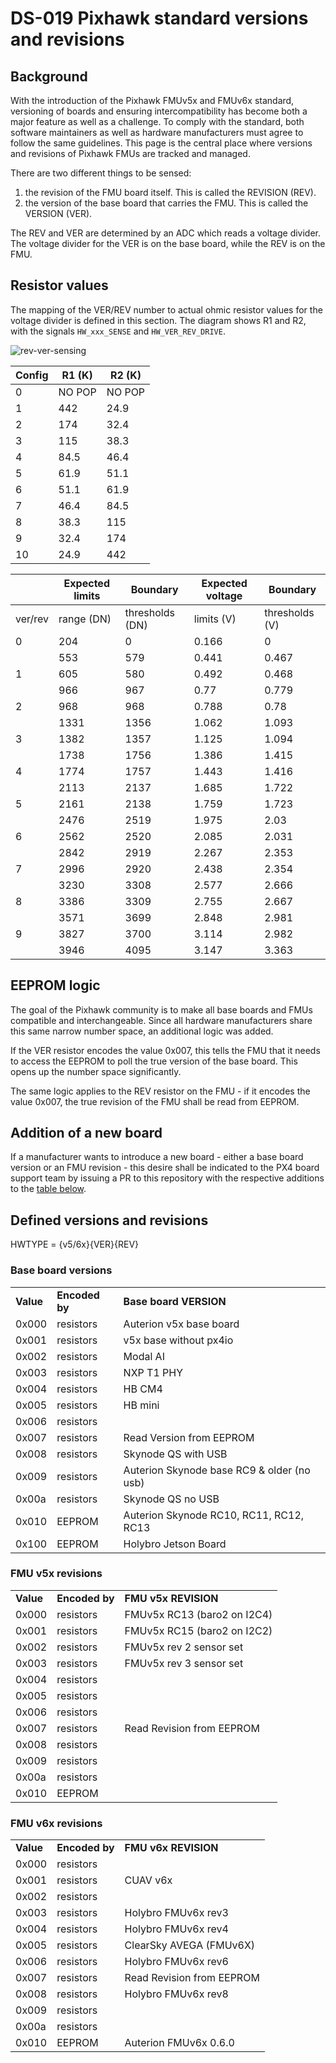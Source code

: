 # DS-019 Pixhawk standard versions and revisions
## Background
With the introduction of the Pixhawk FMUv5x and FMUv6x standard, versioning of boards and ensuring intercompatibility has become both a major feature as well as a challenge. To comply with the standard, both software maintainers as well as hardware manufacturers must agree to follow the same guidelines. This page is the central place where versions and revisions of Pixhawk FMUs are tracked and managed.

There are two different things to be sensed:

1.  the revision of the FMU board itself. This is called the REVISION (REV).
2.  the version of the base board that carries the FMU. This is called the VERSION (VER).
    

The REV and VER are determined by an ADC which reads a voltage divider. The voltage divider for the VER is on the base board, while the REV is on the FMU.

## Resistor values
The mapping of the VER/REV number to actual ohmic resistor values for the voltage divider is defined in this section. The diagram shows R1 and R2, with the signals `HW_xxx_SENSE` and `HW_VER_REV_DRIVE`.

![rev-ver-sensing](resource/rev-ver-sensing.png)

Config | R1 (K) | R2 (K)
-- | -- | --
0 | NO POP | NO POP
1 | 442 | 24.9
2 | 174 | 32.4
3 | 115 | 38.3
4 | 84.5 | 46.4
5 | 61.9 | 51.1
6 | 51.1 | 61.9
7 | 46.4 | 84.5
8 | 38.3 | 115
9 | 32.4 | 174
10 | 24.9 | 442

  | Expected limits | Boundary | Expected voltage | Boundary
-- | -- | -- | -- | --
ver/rev | range (DN) | thresholds (DN) | limits (V) | thresholds (V)
0 | 204 | 0 | 0.166 | 0
  | 553 | 579 | 0.441 | 0.467
1 | 605 | 580 | 0.492 | 0.468
  | 966 | 967 | 0.77 | 0.779
2 | 968 | 968 | 0.788 | 0.78
  | 1331 | 1356 | 1.062 | 1.093
3 | 1382 | 1357 | 1.125 | 1.094
  | 1738 | 1756 | 1.386 | 1.415
4 | 1774 | 1757 | 1.443 | 1.416
  | 2113 | 2137 | 1.685 | 1.722
5 | 2161 | 2138 | 1.759 | 1.723
  | 2476 | 2519 | 1.975 | 2.03
6 | 2562 | 2520 | 2.085 | 2.031
  | 2842 | 2919 | 2.267 | 2.353
7 | 2996 | 2920 | 2.438 | 2.354
  | 3230 | 3308 | 2.577 | 2.666
8 | 3386 | 3309 | 2.755 | 2.667
  | 3571 | 3699 | 2.848 | 2.981
9 | 3827 | 3700 | 3.114 | 2.982
  | 3946 | 4095 | 3.147 | 3.363

## EEPROM logic
The goal of the Pixhawk community is to make all base boards and FMUs compatible and interchangeable. Since all hardware manufacturers share this same narrow number space, an additional logic was added.

If the VER resistor encodes the value 0x007, this tells the FMU that it needs to access the EEPROM to poll the true version of the base board. This opens up the number space significantly.

The same logic applies to the REV resistor on the FMU - if it encodes the value 0x007, the true revision of the FMU shall be read from EEPROM.

## Addition of a new board
If a manufacturer wants to introduce a new board - either a base board version or an FMU revision - this desire shall be indicated to the PX4 board support team by issuing a PR to this repository with the respective additions to the [table below](#defined-versions-and-revisions).

## Defined versions and revisions

HWTYPE = {v5/6x}{VER}{REV}  

### Base board versions

|     |     |     |
| --- | --- | --- |
| **Value** | **Encoded by** | **Base board VERSION** |
| 0x000 | resistors | Auterion v5x base board |
| 0x001 | resistors | v5x base without px4io |
| 0x002 | resistors | Modal AI |
| 0x003 | resistors | NXP T1 PHY |
| 0x004 | resistors | HB CM4 |
| 0x005 | resistors | HB mini |
| 0x006 | resistors |     |
| 0x007 | resistors | Read Version from EEPROM |
| 0x008 | resistors | Skynode QS with USB |
| 0x009 | resistors | Auterion Skynode base RC9 & older (no usb) |
| 0x00a | resistors | Skynode QS no USB |
| 0x010 | EEPROM | Auterion Skynode RC10, RC11, RC12, RC13 |
| 0x100 | EEPROM | Holybro Jetson Board |

### FMU v5x revisions

|     |     |     |
| --- | --- | --- |
| **Value** | **Encoded by** | **FMU v5x REVISION** |
| 0x000 | resistors | FMUv5x RC13 (baro2 on I2C4) |
| 0x001 | resistors | FMUv5x RC15 (baro2 on I2C2) |
| 0x002 | resistors | FMUv5x rev 2 sensor set |
| 0x003 | resistors | FMUv5x rev 3 sensor set |
| 0x004 | resistors |     |
| 0x005 | resistors |     |
| 0x006 | resistors |     |
| 0x007 | resistors | Read Revision from EEPROM |
| 0x008 | resistors |     |
| 0x009 | resistors |     |
| 0x00a | resistors |     |
| 0x010 | EEPROM |     |

### FMU v6x revisions

|     |     |     |
| --- | --- | --- |
| **Value** | **Encoded by** | **FMU v6x REVISION** |
| 0x000 | resistors |     |
| 0x001 | resistors | CUAV v6x |
| 0x002 | resistors |     |
| 0x003 | resistors | Holybro FMUv6x rev3 |
| 0x004 | resistors | Holybro FMUv6x rev4 |
| 0x005 | resistors | ClearSky AVEGA (FMUv6X) |
| 0x006 | resistors | Holybro FMUv6x rev6 |
| 0x007 | resistors | Read Revision from EEPROM |
| 0x008 | resistors | Holybro FMUv6x rev8 |
| 0x009 | resistors |     |
| 0x00a | resistors |     |
| 0x010 | EEPROM | Auterion FMUv6x 0.6.0  |
